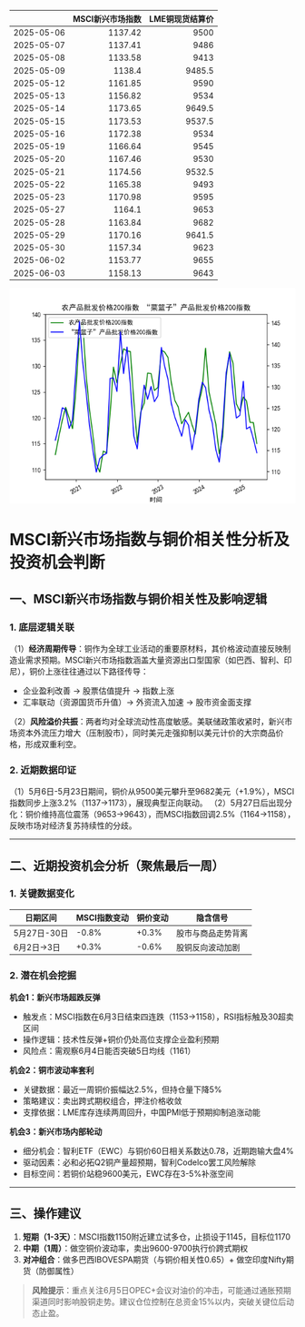 |            |   MSCI新兴市场指数 |   LME铜现货结算价 |
|:-----------|-------------------:|------------------:|
| 2025-05-06 |            1137.42 |            9500   |
| 2025-05-07 |            1137.41 |            9486   |
| 2025-05-08 |            1133.58 |            9413   |
| 2025-05-09 |            1138.4  |            9485.5 |
| 2025-05-12 |            1161.85 |            9590   |
| 2025-05-13 |            1156.82 |            9534   |
| 2025-05-14 |            1173.65 |            9649.5 |
| 2025-05-15 |            1173.53 |            9537.5 |
| 2025-05-16 |            1172.38 |            9534   |
| 2025-05-19 |            1166.64 |            9545   |
| 2025-05-20 |            1167.46 |            9530   |
| 2025-05-21 |            1174.56 |            9532.5 |
| 2025-05-22 |            1165.38 |            9493   |
| 2025-05-23 |            1170.98 |            9595   |
| 2025-05-27 |            1164.1  |            9653   |
| 2025-05-28 |            1163.84 |            9682   |
| 2025-05-29 |            1170.16 |            9641.5 |
| 2025-05-30 |            1157.34 |            9623   |
| 2025-06-02 |            1153.77 |            9655   |
| 2025-06-03 |            1158.13 |            9643   |

![图](MSCI_copper.png)



# MSCI新兴市场指数与铜价相关性分析及投资机会判断

## 一、MSCI新兴市场指数与铜价相关性及影响逻辑

### 1. 底层逻辑关联
（1）**经济周期传导**：铜作为全球工业活动的重要原材料，其价格波动直接反映制造业需求预期。MSCI新兴市场指数涵盖大量资源出口型国家（如巴西、智利、印尼），铜价上涨往往通过以下路径传导：
- 企业盈利改善 → 股票估值提升 → 指数上涨
- 汇率联动（资源国货币升值）→ 外资流入加速 → 股市资金面支撑

（2）**风险溢价共振**：两者均对全球流动性高度敏感。美联储政策收紧时，新兴市场资本外流压力增大（压制股市），同时美元走强抑制以美元计价的大宗商品价格，形成双重利空。

### 2. 近期数据印证
（1）5月6日-5月23日期间，铜价从9500美元攀升至9682美元（+1.9%），MSCI指数同步上涨3.2%（1137→1173），展现典型正向联动。
（2）5月27日后出现分化：铜价维持高位震荡（9653→9643），而MSCI指数回调2.5%（1164→1158），反映市场对经济复苏持续性的分歧。

---

## 二、近期投资机会分析（聚焦最后一周）

### 1. 关键数据变化
| 日期区间       | MSCI指数变动 | 铜价变动  | 隐含信号               |
|----------------|-------------|----------|------------------------|
| 5月27日-30日   | -0.8%       | +0.3%    | 股市与商品走势背离     |
| 6月2日→3日     | +0.3%       | -0.6%    | 股铜反向波动加剧       |

### 2. 潜在机会挖掘
**机会1：新兴市场超跌反弹**
- 触发点：MSCI指数在6月3日结束四连跌（1153→1158），RSI指标触及30超卖区间
- 操作逻辑：技术性反弹+铜价仍处高位支撑企业盈利预期
- 风险点：需观察6月4日能否突破5日均线（1161）

**机会2：铜市波动率套利**
- 关键数据：最近一周铜价振幅达2.5%，但持仓量下降5%
- 策略建议：卖出跨式期权组合，押注价格收敛
- 支撑依据：LME库存连续两周回升，中国PMI低于预期抑制追涨动能

**机会3：新兴市场内部轮动**
- 细分机会：智利ETF（EWC）与铜价60日相关系数达0.78，近期跑输大盘4%
- 驱动因素：必和必拓Q2铜产量超预期，智利Codelco罢工风险解除
- 目标空间：若铜价站稳9600美元，EWC存在3-5%补涨空间

---

## 三、操作建议
1. **短期（1-3天）**：MSCI指数1150附近建立试多仓，止损设于1145，目标位1170
2. **中期（1周）**：做空铜价波动率，卖出9600-9700执行价跨式期权
3. **对冲组合**：做多巴西IBOVESPA期货（与铜价相关性0.65）+ 做空印度Nifty期货（防御属性）

> **风险提示**：重点关注6月5日OPEC+会议对油价的冲击，可能通过通胀预期渠道同时影响股铜走势。建议仓位控制在总资金15%以内，突破关键位后动态止盈。